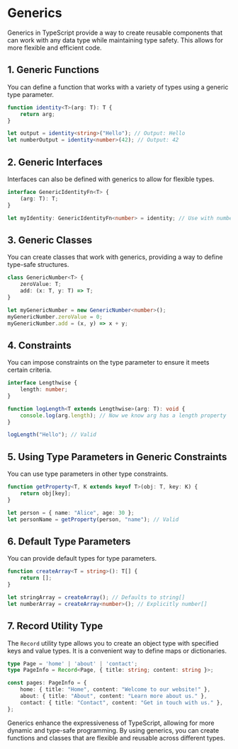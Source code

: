 
# Generics

Generics in TypeScript provide a way to create reusable components that can work with any data type while maintaining type safety. This allows for more flexible and efficient code.

## 1. Generic Functions
You can define a function that works with a variety of types using a generic type parameter.
```typescript
function identity<T>(arg: T): T {
    return arg;
}

let output = identity<string>("Hello"); // Output: Hello
let numberOutput = identity<number>(42); // Output: 42
```

## 2. Generic Interfaces
Interfaces can also be defined with generics to allow for flexible types.
```typescript
interface GenericIdentityFn<T> {
    (arg: T): T;
}

let myIdentity: GenericIdentityFn<number> = identity; // Use with number type
```

## 3. Generic Classes
You can create classes that work with generics, providing a way to define type-safe structures.
```typescript
class GenericNumber<T> {
    zeroValue: T;
    add: (x: T, y: T) => T;
}

let myGenericNumber = new GenericNumber<number>();
myGenericNumber.zeroValue = 0;
myGenericNumber.add = (x, y) => x + y;
```

## 4. Constraints
You can impose constraints on the type parameter to ensure it meets certain criteria.
```typescript
interface Lengthwise {
    length: number;
}

function logLength<T extends Lengthwise>(arg: T): void {
    console.log(arg.length); // Now we know arg has a length property
}

logLength("Hello"); // Valid
```

## 5. Using Type Parameters in Generic Constraints
You can use type parameters in other type constraints.
```typescript
function getProperty<T, K extends keyof T>(obj: T, key: K) {
    return obj[key];
}

let person = { name: "Alice", age: 30 };
let personName = getProperty(person, "name"); // Valid
```

## 6. Default Type Parameters
You can provide default types for type parameters.
```typescript
function createArray<T = string>(): T[] {
    return [];
}

let stringArray = createArray(); // Defaults to string[]
let numberArray = createArray<number>(); // Explicitly number[]
```

## 7. Record Utility Type
The `Record` utility type allows you to create an object type with specified keys and value types. It is a convenient way to define maps or dictionaries.
```typescript
type Page = 'home' | 'about' | 'contact';
type PageInfo = Record<Page, { title: string; content: string }>;

const pages: PageInfo = {
    home: { title: "Home", content: "Welcome to our website!" },
    about: { title: "About", content: "Learn more about us." },
    contact: { title: "Contact", content: "Get in touch with us." },
};
```

Generics enhance the expressiveness of TypeScript, allowing for more dynamic and type-safe programming. By using generics, you can create functions and classes that are flexible and reusable across different types.
